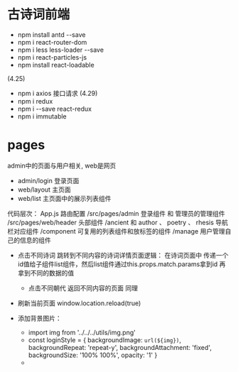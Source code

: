 # 古诗词前端
- npm install antd --save
- npm i react-router-dom
- npm i less less-loader --save
- npm i react-particles-js
- npm install react-loadable

 (4.25)
- npm i axios 接口请求
(4.29)
- npm i redux
- npm i --save react-redux
- npm i immutable

# pages
  admin中的页面与用户相关, web是网页
  - admin/login 登录页面
  - web/layout 主页面
  - web/list   主页面中的展示列表组件

代码层次：
App.js 路由配置
/src/pages/admin 登录组件  和  管理员的管理组件
/src/pages/web/header    头部组件
              /ancient   和 author 、 poetry 、 rhesis  导航栏对应组件
              /component 可复用的列表组件和放标签的组件
              /manage    用户管理自己的信息的组件

- 点击不同诗词 跳转到不同内容的诗词详情页面逻辑：
  在诗词页面中 传递一个id值给子组件list组件，然后list组件通过this.props.match.params拿到id 再拿到不同的数据的值
  - 点击不同朝代 返回不同内容的页面 同理

- 刷新当前页面 window.location.reload(true)

- 添加背景图片：
  - import img from '../../../utils/img.png'
  - const loginStyle = {
        backgroundImage: `url(${img})`,
        backgroundRepeat: 'repeat-y',
        backgroundAttachment: 'fixed',
        backgroundSize: '100% 100%',
        opacity: '1'
      }
  - <div className="login" style={loginStyle}>